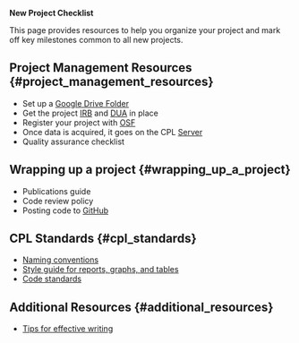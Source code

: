**New Project Checklist**

This page provides resources to help you organize your project and mark
off key milestones common to all new projects.

## Project Management Resources {#project_management_resources}

-   Set up a [Google Drive Folder](/Google_Drive_Folder "wikilink")
-   Get the project [IRB](/IRB "wikilink") and
    [DUA](/Data_Use_Agreements "wikilink") in place
-   Register your project with [OSF](/OSF "wikilink")
-   Once data is acquired, it goes on the CPL
    [Server](/Server "wikilink")
-   Quality assurance checklist

## Wrapping up a project {#wrapping_up_a_project}

-   Publications guide
-   Code review policy
-   Posting code to [GitHub](/GitHub "wikilink")

## CPL Standards {#cpl_standards}

-   [Naming
    conventions](https://www.wiki.capolicylab.org/index.php?title=Naming_Conventions)
-   [Style guide for reports, graphs, and
    tables](https://www.wiki.capolicylab.org/index.php?title=Style_Guide)
-   [Code
    standards](https://www.wiki.capolicylab.org/index.php?title=Code_standards)

## Additional Resources {#additional_resources}

-   [Tips for effective
    writing](https://www.wiki.capolicylab.org/index.php?title=Writing_Tips)